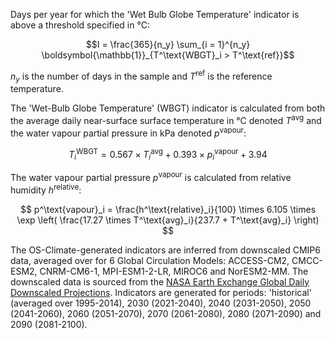 Days per year for which the 'Wet Bulb Globe Temperature' indicator is above a threshold specified in °C:

$$I =  \frac{365}{n_y} \sum_{i = 1}^{n_y} \boldsymbol{\mathbb{1}}_{T^\text{WBGT}_i > T^\text{ref}}$$

$n_y$ is the number of days in the sample and $T^\text{ref}$ is the reference temperature. 

The 'Wet-Bulb Globe Temperature' (WBGT) indicator is calculated from both the average daily near-surface surface temperature in °C denoted $T^\text{avg}$ and the water vapour partial pressure in kPa denoted $p^\text{vapour}$:

$$
T^\text{WBGT}_i = 0.567 \times T^\text{avg}_i + 0.393 \times p^\text{vapour}_i + 3.94
$$

The water vapour partial pressure $p^\text{vapour}$ is calculated from relative humidity $h^\text{relative}$:

$$
p^\text{vapour}_i = \frac{h^\text{relative}_i}{100} \times 6.105 \times \exp \left( \frac{17.27 \times T^\text{avg}_i}{237.7 + T^\text{avg}_i} \right)
$$

The OS-Climate-generated indicators are inferred from downscaled CMIP6 data, averaged over for 6 Global Circulation Models: ACCESS-CM2, CMCC-ESM2, CNRM-CM6-1, MPI-ESM1-2-LR, MIROC6 and NorESM2-MM.
The downscaled data is sourced from the [NASA Earth Exchange Global Daily Downscaled Projections](https://www.nccs.nasa.gov/services/data-collections/land-based-products/nex-gddp-cmip6).
Indicators are generated for periods: 'historical' (averaged over 1995-2014), 2030 (2021-2040), 2040 (2031-2050), 2050 (2041-2060), 2060 (2051-2070), 2070 (2061-2080), 2080 (2071-2090) and  2090 (2081-2100).
